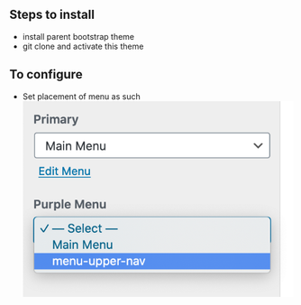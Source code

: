 


## Steps to install

- install parent bootstrap theme
- git clone and activate this theme

## To configure
- Set placement of menu as such ![set menu](./imgs/menu_locations.png)



